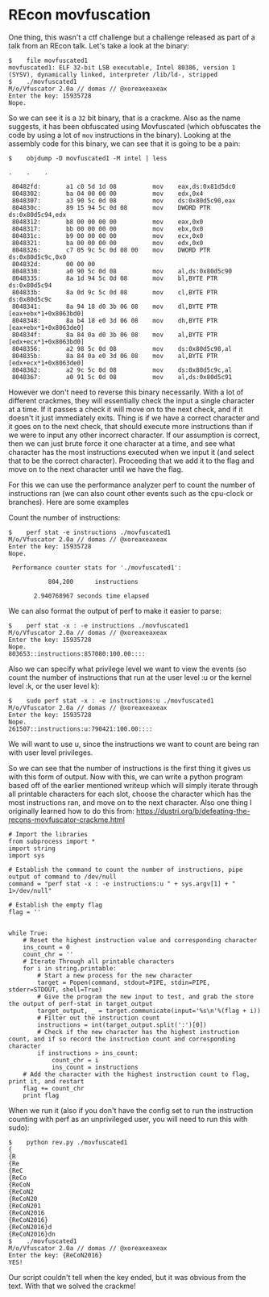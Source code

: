 # REcon movfuscation

One thing, this wasn't a ctf challenge but a challenge released as part of a talk from an REcon talk. Let's take a look at the binary:

```
$    file movfuscated1
movfuscated1: ELF 32-bit LSB executable, Intel 80386, version 1 (SYSV), dynamically linked, interpreter /lib/ld-, stripped
$    ./movfuscated1
M/o/Vfuscator 2.0a // domas // @xoreaxeaxeax
Enter the key: 15935728
Nope.
```

So we can see it is a `32` bit binary, that is a crackme. Also as the name suggests, it has been obfuscated using Movfuscated (which obfuscates the code by using a lot of `mov` instructions in the binary). Looking at the assembly code for this binary, we can see that it is going to be a pain:

```
$    objdump -D movfuscated1 -M intel | less

.    .    .

 80482fd:       a1 c0 5d 1d 08          mov    eax,ds:0x81d5dc0
 8048302:       ba 04 00 00 00          mov    edx,0x4
 8048307:       a3 90 5c 0d 08          mov    ds:0x80d5c90,eax
 804830c:       89 15 94 5c 0d 08       mov    DWORD PTR ds:0x80d5c94,edx
 8048312:       b8 00 00 00 00          mov    eax,0x0
 8048317:       bb 00 00 00 00          mov    ebx,0x0
 804831c:       b9 00 00 00 00          mov    ecx,0x0
 8048321:       ba 00 00 00 00          mov    edx,0x0
 8048326:       c7 05 9c 5c 0d 08 00    mov    DWORD PTR ds:0x80d5c9c,0x0
 804832d:       00 00 00
 8048330:       a0 90 5c 0d 08          mov    al,ds:0x80d5c90
 8048335:       8a 1d 94 5c 0d 08       mov    bl,BYTE PTR ds:0x80d5c94
 804833b:       8a 0d 9c 5c 0d 08       mov    cl,BYTE PTR ds:0x80d5c9c
 8048341:       8a 94 18 d0 3b 06 08    mov    dl,BYTE PTR [eax+ebx*1+0x8063bd0]
 8048348:       8a b4 18 e0 3d 06 08    mov    dh,BYTE PTR [eax+ebx*1+0x8063de0]
 804834f:       8a 84 0a d0 3b 06 08    mov    al,BYTE PTR [edx+ecx*1+0x8063bd0]
 8048356:       a2 98 5c 0d 08          mov    ds:0x80d5c98,al
 804835b:       8a 84 0a e0 3d 06 08    mov    al,BYTE PTR [edx+ecx*1+0x8063de0]
 8048362:       a2 9c 5c 0d 08          mov    ds:0x80d5c9c,al
 8048367:       a0 91 5c 0d 08          mov    al,ds:0x80d5c91
```

However we don't need to reverse this binary necessarily. With a lot of different crackmes, they will essentially check the input a single character at a time. If it passes a check it will move on to the next check, and if it doesn't it just immediately exits. Thing is if we have a correct character and it goes on to the next check, that should execute more instructions than if we were to input any other incorrect character. If our assumption is correct, then we can just brute force it one character at a time, and see what character has the most instructions executed when we input it (and select that to be the correct character). Proceeding that we add it to the flag and move on to the next character until we have the flag.

For this we can use the performance analyzer perf to count the number of instructions ran (we can also count other events such as the cpu-clock or branches). Here are some examples

Count the number of instructions:
```
$    perf stat -e instructions ./movfuscated1
M/o/Vfuscator 2.0a // domas // @xoreaxeaxeax
Enter the key: 15935728
Nope.

 Performance counter stats for './movfuscated1':

           804,200      instructions                                                

       2.940768967 seconds time elapsed
```

We can also format the output of perf to make it easier to parse:

```
$    perf stat -x : -e instructions ./movfuscated1
M/o/Vfuscator 2.0a // domas // @xoreaxeaxeax
Enter the key: 15935728
Nope.
803653::instructions:857080:100.00::::
```

Also we can specify what privilege level we want to view the events (so count the number of instructions that run at the user level :u or the kernel level :k, or the user level k):

```
$    sudo perf stat -x : -e instructions:u ./movfuscated1
M/o/Vfuscator 2.0a // domas // @xoreaxeaxeax
Enter the key: 15935728
Nope.
261507::instructions:u:790421:100.00::::
```

We will want to use u, since the instructions we want to count are being ran with user level privileges.

So we can see that the number of instructions is the first thing it gives us with this form of output. Now with this, we can write a python program based off of the earlier mentioned writeup which will simply iterate through all printable characters for each slot, choose the character which has the most instructions ran, and move on to the next character. Also one thing I originally learned how to do this from: https://dustri.org/b/defeating-the-recons-movfuscator-crackme.html

```
# Import the libraries
from subprocess import *
import string
import sys

# Establish the command to count the number of instructions, pipe output of command to /dev/null
command = "perf stat -x : -e instructions:u " + sys.argv[1] + " 1>/dev/null"

# Establish the empty flag
flag = ''


while True:
    # Reset the highest instruction value and corresponding character
    ins_count = 0
    count_chr = ''
    # Iterate Through all printable characters
    for i in string.printable:
        # Start a new process for the new character
        target = Popen(command, stdout=PIPE, stdin=PIPE, stderr=STDOUT, shell=True)
        # Give the program the new input to test, and grab the store the output of perf-stat in target_output
        target_output, _ = target.communicate(input='%s\n'%(flag + i))
        # Filter out the instruction count
        instructions = int(target_output.split(':')[0])
        # Check if the new character has the highest instruction count, and if so record the instruction count and corresponding character
        if instructions > ins_count:
            count_chr = i
            ins_count = instructions
    # Add the character with the highest instruction count to flag, print it, and restart
    flag += count_chr
    print flag
```

When we run it (also if you don't have the config set to run the instruction counting with perf as an unprivileged user, you will need to run this with sudo):
```
$    python rev.py ./movfuscated1
{
{R
{Re
{ReC
{ReCo
{ReCoN
{ReCoN2
{ReCoN20
{ReCoN201
{ReCoN2016
{ReCoN2016}
{ReCoN2016}d
{ReCoN2016}dn
$    ./movfuscated1
M/o/Vfuscator 2.0a // domas // @xoreaxeaxeax
Enter the key: {ReCoN2016}
YES!
```

Our script couldn't tell when the key ended, but it was obvious from the text. With that we solved the crackme!